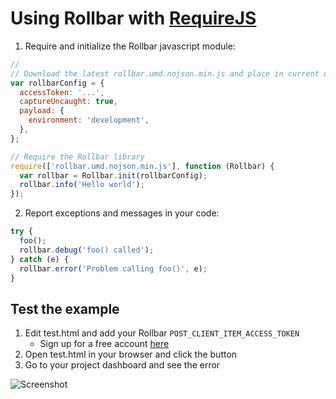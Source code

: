 # Using Rollbar with [RequireJS](http://requirejs.org/)

1. Require and initialize the Rollbar javascript module:

```js
//
// Download the latest rollbar.umd.nojson.min.js and place in current directory.
var rollbarConfig = {
  accessToken: '...',
  captureUncaught: true,
  payload: {
    environment: 'development',
  },
};

// Require the Rollbar library
require(['rollbar.umd.nojson.min.js'], function (Rollbar) {
  var rollbar = Rollbar.init(rollbarConfig);
  rollbar.info('Hello world');
});
```

2. Report exceptions and messages in your code:

```js
try {
  foo();
  rollbar.debug('foo() called');
} catch (e) {
  rollbar.error('Problem calling foo()', e);
}
```

## Test the example

1. Edit test.html and add your Rollbar `POST_CLIENT_ITEM_ACCESS_TOKEN`
   - Sign up for a free account [here](https://rollbar.com/signup/)
2. Open test.html in your browser and click the button
3. Go to your project dashboard and see the error

![Screenshot](https://raw.githubusercontent.com/rollbar/rollbar.js/master/examples/browserify/img/screenshot.png)
